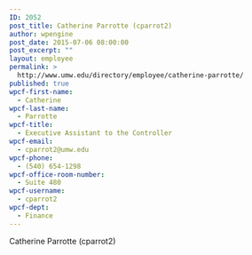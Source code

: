```yaml
---
ID: 2052
post_title: Catherine Parrotte (cparrot2)
author: wpengine
post_date: 2015-07-06 08:00:00
post_excerpt: ""
layout: employee
permalink: >
  http://www.umw.edu/directory/employee/catherine-parrotte/
published: true
wpcf-first-name:
  - Catherine
wpcf-last-name:
  - Parrotte
wpcf-title:
  - Executive Assistant to the Controller
wpcf-email:
  - cparrot2@umw.edu
wpcf-phone:
  - (540) 654-1298
wpcf-office-room-number:
  - Suite 480
wpcf-username:
  - cparrot2
wpcf-dept:
  - Finance
---
```

Catherine Parrotte (cparrot2)